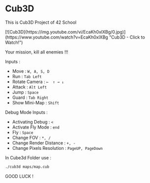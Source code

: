 # Cub3D

This is Cub3D Project of 42 School 
<p text_align:"center">
[![Cub3D](https://img.youtube.com/vi/EcaKh0xlXBg/0.jpg)](https://www.youtube.com/watch?v=EcaKh0xlXBg "Cub3D - Click to Watch!")</p>

Your mission, kill all enemies !!!

Inputs :

- Move : ```W, A, S, D```
- Run : ```Tab Left```
- Rotate Camera : ```←	↑ →	↓```
- Attack : ```Alt Left```
- Jump : ```Space```
- Guard : ```Tab Right```
- Show Mini-Map : ```Shift```

Debug Mode Inputs :

- Activating Debug : ```<```
- Activate Fly Mode : ```end```
- Fly : ```Space```
- Change FOV : ```*, /```
- Change Render Distance : ```+, -```
- Change Pixels Resolution : ```PageUP, PageDown```

In Cube3d Folder use : 
```bash
./cub3d maps/map.cub
```

GOOD LUCK !

